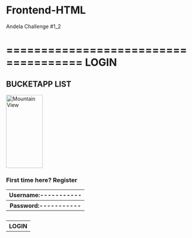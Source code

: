 # Frontend-HTML
Andela Challenge #1_2

=====================================
LOGIN
=====================================

<html>
<body>

<h2>BUCKETAPP LIST</h2>
<img src="https://etc.usf.edu/clipart/80500/80538/80538_bucket_sm.gif" alt="Mountain View" style="width:100px;height:200px;">


<h3>First time here? 
Register</th>

<table style="width:100%">
  <tr>
    <th>Username:-----------</th>
  <tr>
    <th>Password:-----------</th> 
  <tr>
  
<table style="width:30%">
  <tr>
    <th>LOGIN</th>
  <tr>
<h3> 
</th>
